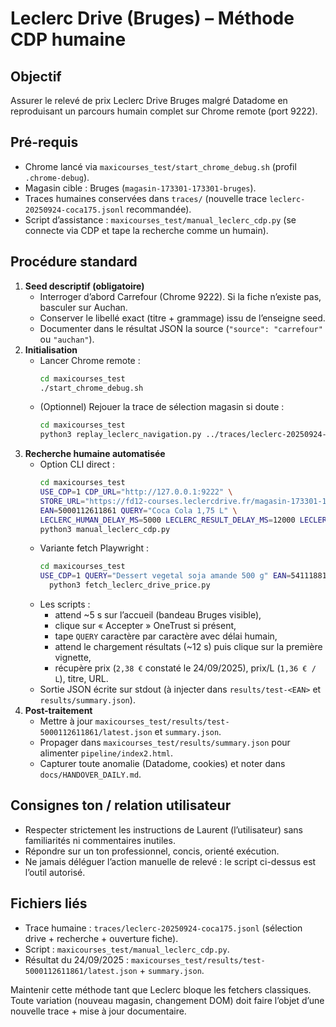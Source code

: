 # Leclerc Drive (Bruges) – Méthode CDP humaine

## Objectif
Assurer le relevé de prix Leclerc Drive Bruges malgré Datadome en reproduisant un parcours humain complet sur Chrome remote (port 9222).

## Pré-requis
- Chrome lancé via `maxicourses_test/start_chrome_debug.sh` (profil `.chrome-debug`).
- Magasin cible : Bruges (`magasin-173301-173301-bruges`).
- Traces humaines conservées dans `traces/` (nouvelle trace `leclerc-20250924-coca175.jsonl` recommandée).
- Script d’assistance : `maxicourses_test/manual_leclerc_cdp.py` (se connecte via CDP et tape la recherche comme un humain).

## Procédure standard
1. **Seed descriptif (obligatoire)**
   - Interroger d’abord Carrefour (Chrome 9222). Si la fiche n’existe pas, basculer sur Auchan.
   - Conserver le libellé exact (titre + grammage) issu de l’enseigne seed.
   - Documenter dans le résultat JSON la source (`"source": "carrefour"` ou `"auchan"`).
2. **Initialisation**
   - Lancer Chrome remote :
     ```bash
     cd maxicourses_test
     ./start_chrome_debug.sh
     ```
   - (Optionnel) Rejouer la trace de sélection magasin si doute :
     ```bash
     cd maxicourses_test
     python3 replay_leclerc_navigation.py ../traces/leclerc-20250924-coca175.jsonl --speed 0.7
     ```
3. **Recherche humaine automatisée**
   - Option CLI direct :
     ```bash
     cd maxicourses_test
     USE_CDP=1 CDP_URL="http://127.0.0.1:9222" \
     STORE_URL="https://fd12-courses.leclercdrive.fr/magasin-173301-173301-bruges.aspx" \
     EAN=5000112611861 QUERY="Coca Cola 1,75 L" \
     LECLERC_HUMAN_DELAY_MS=5000 LECLERC_RESULT_DELAY_MS=12000 LECLERC_PDP_DELAY_MS=7000 \
     python3 manual_leclerc_cdp.py
     ```
   - Variante fetch Playwright :
     ```bash
     cd maxicourses_test
     USE_CDP=1 QUERY="Dessert vegetal soja amande 500 g" EAN=5411188118961 \
       python3 fetch_leclerc_drive_price.py
     ```
   - Les scripts :
     - attend ~5 s sur l’accueil (bandeau Bruges visible),
     - clique sur « Accepter » OneTrust si présent,
     - tape `QUERY` caractère par caractère avec délai humain,
     - attend le chargement résultats (~12 s) puis clique sur la première vignette,
     - récupère prix (`2,38 €` constaté le 24/09/2025), prix/L (`1,36 € / L`), titre, URL.
   - Sortie JSON écrite sur stdout (à injecter dans `results/test-<EAN>` et `results/summary.json`).
4. **Post-traitement**
   - Mettre à jour `maxicourses_test/results/test-5000112611861/latest.json` et `summary.json`.
   - Propager dans `maxicourses_test/results/summary.json` pour alimenter `pipeline/index2.html`.
   - Capturer toute anomalie (Datadome, cookies) et noter dans `docs/HANDOVER_DAILY.md`.

## Consignes ton / relation utilisateur
- Respecter strictement les instructions de Laurent (l’utilisateur) sans familiarités ni commentaires inutiles.
- Répondre sur un ton professionnel, concis, orienté exécution.
- Ne jamais déléguer l’action manuelle de relevé : le script ci-dessus est l’outil autorisé.

## Fichiers liés
- Trace humaine : `traces/leclerc-20250924-coca175.jsonl` (sélection drive + recherche + ouverture fiche).
- Script : `maxicourses_test/manual_leclerc_cdp.py`.
- Résultat du 24/09/2025 : `maxicourses_test/results/test-5000112611861/latest.json` + `summary.json`.

Maintenir cette méthode tant que Leclerc bloque les fetchers classiques. Toute variation (nouveau magasin, changement DOM) doit faire l’objet d’une nouvelle trace + mise à jour documentaire.
